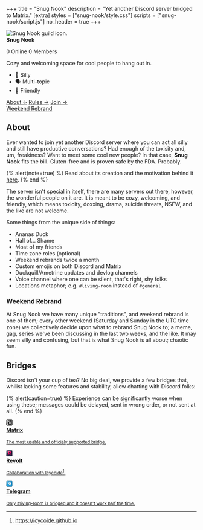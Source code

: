 +++
title = "Snug Nook"
description = "Yet another Discord server bridged to Matrix."
[extra]
styles = ["snug-nook/style.css"]
scripts = ["snug-nook/script.js"]
no_header = true
+++

<div class="container-fill">
    <div id="guild-widget">
        <div id="guild-banner" style="--banner: url('https://cdn.discordapp.com/icons/1300606629083086878/b5fc1d99d16c51b521efe1231456460e.webp?size=16');">
            <img id="guild-icon" class="transparent no-hover" src="https://cdn.discordapp.com/icons/1300606629083086878/b5fc1d99d16c51b521efe1231456460e.webp" alt="Snug Nook guild icon." />
        </div>
        <strong id="guild-name" class="title">Snug Nook</strong>
        <p id="guild-stats">
            <span id="online-count">0 Online</span>
            <span id="member-count">0 Members</span>
        </p>
        <p id="guild-description">Cozy and welcoming space for cool people to hang out in.</p>
        <ul id="guild-traits">
            <li>💫 Silly</li>
            <li>🗣️ Multi-topic</li>
            <li>💜 Friendly</li>
        </ul>
        <div class="buttons start">
            <a href="#about">About ↓</a>
            <a href="/snug-nook/rules/">Rules →</a>
            <a id="guild-invite" class="suggested" href="https://discord.com/invite/ksgyZgCvGx">Join →</a>
        </div>
        <div id="hover-map">
            <div class="top-left"></div>
            <div class="top-middle"></div>
            <div class="top-right"></div>
            <div class="middle-left"></div>
            <div class="middle"></div>
            <div class="middle-right"></div>
            <div class="bottom-left"></div>
            <div class="bottom-middle"></div>
            <div class="bottom-right"></div>
        </div>
        <a id="guild-weekend" href="#weekend-rebrand"><i class="ph-bold ph-clock-countdown"></i>Weekend Rebrand</a>
    </div>
</div>

## About

Ever wanted to join yet another Discord server where you can act all silly and still have productive conversations? Had enough of the toxisity and, um, freakiness? Want to meet some cool new people? In that case, <span class="rainbow"><strong>Snug Nook</strong></span> fits the bill. Gluten-free and is proven safe by the FDA. Probably.

{% alert(note=true) %}
Read about its creation and the motivation behind it [here](@/blog/2024-10-31-snug-nook/index.md).
{% end %}

The server isn't special in itself, there are many servers out there, however, the wonderful people on it are. It is meant to be cozy, welcoming, and friendly, which means toxicity, doxxing, drama, suicide threats, <span class="spoiler">NSFW</span>, and the like are not welcome.

Some things from the unique side of things:

- Ananas Duck
- Hall of... Shame
- Most of my friends
- Time zone roles (optional)
- Weekend rebrands twice a month
- Custom emojis on both Discord and Matrix
- Duckquill/Ametrine updates and devlog channels
- Voice channel where one can be silent, that's right, shy folks
- Locations metaphor; e.g. `#living-room` instead of `#general` 

### Weekend Rebrand

At Snug Nook we have many unique "traditions", and weekend rebrand is one of them; every other weekend (Saturday and Sunday in the UTC time zone) we collectively decide upon what to rebrand Snug Nook to; a meme, gag, series we've been discussing in the last two weeks, and the like. It may seem silly and confusing, but that is what Snug Nook is all about; chaotic fun.

## Bridges

Discord isn't your cup of tea? No big deal, we provide a few bridges that, whilist lacking some features and stability, allow chatting with Discord folks:

{% alert(caution=true) %}
Experience can be significantly worse when using these; messages could be delayed, sent in wrong order, or not sent at all.
{% end %}

<div class="icon-grid">

<a href="https://matrix.to/#/#snug-nook-space:envs.net">
<img class="transparent no-hover pixels drop-shadow icon" src="icons/matrix.gif" alt="Pixel art Discord icon." />
<div class="details">
<strong>Matrix</strong>
<p><small>The most usable and officialy supported bridge.</small></p>
</div>
</a>

<a href="https://rvlt.gg/D0gqYcCP">
<img class="transparent no-hover pixels drop-shadow icon" src="icons/revolt.gif" alt="Pixel art Revolt icon." />
<div class="details">
<strong>Revolt</strong>
<p><small>Collaboration with Icycoide<sup>1</sup>.</small></p>
</div>
</a>

<a href="https://t.me/nug_snook">
<img class="transparent no-hover pixels drop-shadow icon" src="icons/telegram.gif" alt="Pixel art Telegram icon." />
<div class="details">
<strong>Telegram</strong>
<p><small>Only #living-room is bridged and it doesn't work half the time.</small></p>
</div>
</a>

</div>

***

1. <https://icycoide.github.io>
